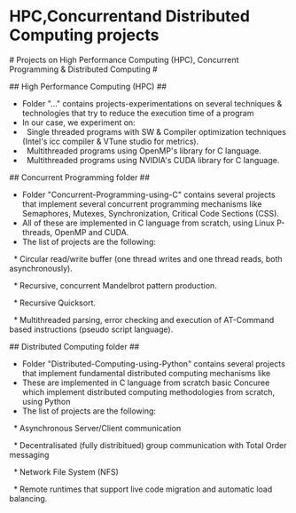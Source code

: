 # HPC,Concurrentand Distributed Computing projects



\# Projects on High Performance Computing (HPC), Concurrent Programming \& Distributed Computing #



\## High Performance Computing (HPC) ##

* Folder "..." contains projects-experimentations on several techniques \& technologies that try to reduce the execution time of a program
* In our case, we experiment on:
* &nbsp;	Single threaded programs with SW \& Compiler optimization techniques (Intel's icc compiler \& VTune studio for metrics).
* &nbsp;	Multithreaded programs using OpenMP's library for C language. 
* &nbsp;	Multithreaded programs using NVIDIA's CUDA library for C language.





\## Concurrent Programming folder ##

* Folder "Concurrent-Programming-using-C" contains several projects that implement several concurrent programming mechanisms like Semaphores, Mutexes, Synchronization, Critical Code Sections (CSS).
* All of these are implemented in C language from scratch, using Linux P-threads, OpenMP and CUDA.
* The list of projects are the following:

  \* Circular read/write buffer (one thread writes and one thread reads, both asynchronously).

  \* Recursive, concurrent Mandelbrot pattern production.

  \* Recursive Quicksort.

  \* Multithreaded parsing, error checking and execution of AT-Command based instructions (pseudo script language).





\## Distributed Computing folder ##



* Folder "Distributed-Computing-using-Python" contains several projects that implement fundamental distributed computing mechanisms like
* These are implemented in C language from scratch basic Concuree which implement distributed computing methodologies from scratch, using Python
* The list of projects are the following:

  \* Asynchronous Server/Client communication

  \* Decentralisated (fully distribitued) group communication with Total Order messaging

  \* Network File System (NFS)

  \* Remote runtimes that support live code migration and automatic load balancing.

 

